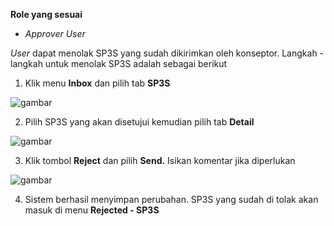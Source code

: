 **Role yang sesuai**

- *Approver User*

*User* dapat menolak SP3S yang sudah dikirimkan oleh konseptor. Langkah - langkah untuk menolak SP3S adalah sebagai berikut

1. Klik menu **Inbox** dan pilih tab **SP3S**

![gambar](SC_SP3S/SP32.png)

2. Pilih SP3S yang akan disetujui kemudian pilih tab **Detail**

![gambar](SC_SP3S/SP33.png)

3. Klik tombol **Reject** dan pilih **Send.** Isikan komentar jika diperlukan

![gambar](SC_SP3S/SP34.png)

4. Sistem berhasil menyimpan perubahan. SP3S yang sudah di tolak akan masuk di menu **Rejected - SP3S**
